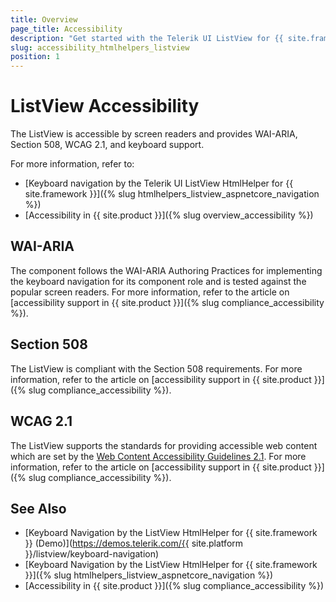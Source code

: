 ```yaml
---
title: Overview
page_title: Accessibility
description: "Get started with the Telerik UI ListView for {{ site.framework }} and learn about its accessibility support for WAI-ARIA, Section 508, and WCAG 2.1."
slug: accessibility_htmlhelpers_listview
position: 1
---
```


# ListView Accessibility

The ListView is accessible by screen readers and provides WAI-ARIA, Section 508, WCAG 2.1, and keyboard support.

For more information, refer to:
* [Keyboard navigation by the Telerik UI ListView HtmlHelper for {{ site.framework }}]({% slug htmlhelpers_listview_aspnetcore_navigation %})
* [Accessibility in {{ site.product }}]({% slug overview_accessibility %})

## WAI-ARIA

The component follows the WAI-ARIA Authoring Practices for implementing the keyboard navigation for its component role and is tested against the popular screen readers. For more information, refer to the article on [accessibility support in {{ site.product }}]({% slug compliance_accessibility %}).

## Section 508

The ListView is compliant with the Section 508 requirements. For more information, refer to the article on [accessibility support in {{ site.product }}]({% slug compliance_accessibility %}).

## WCAG 2.1

The ListView supports the standards for providing accessible web content which are set by the [Web Content Accessibility Guidelines 2.1](https://www.w3.org/TR/WCAG/). For more information, refer to the article on [accessibility support in {{ site.product }}]({% slug compliance_accessibility %}).

## See Also

* [Keyboard Navigation by the ListView HtmlHelper for {{ site.framework }} (Demo)](https://demos.telerik.com/{{ site.platform }}/listview/keyboard-navigation)
* [Keyboard Navigation by the ListView HtmlHelper for {{ site.framework }}]({% slug htmlhelpers_listview_aspnetcore_navigation %})
* [Accessibility in {{ site.product }}]({% slug compliance_accessibility %})
